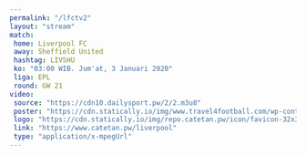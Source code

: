 ```yaml
---
permalink: "/lfctv2"
layout: "stream"
match:
 home: Liverpool FC
 away: Sheffield United
 hashtag: LIVSHU
 ko: "03:00 WIB. Jum'at, 3 Januari 2020"
 liga: EPL
 round: GW 21
video:
 source: "https://cdn10.dailysport.pw/2/2.m3u8"
 poster: "https://cdn.statically.io/img/www.travel4football.com/wp-content/uploads/sites/2/2019/09/Skjermbilde-2019-09-06-kl.-10.59.08.png?w=720&format=webp"
 logo: "https://cdn.statically.io/img/repo.catetan.pw/icon/favicon-32x32.png"
 link: "https://www.catetan.pw/liverpool"
 type: "application/x-mpegUrl"
---
```

